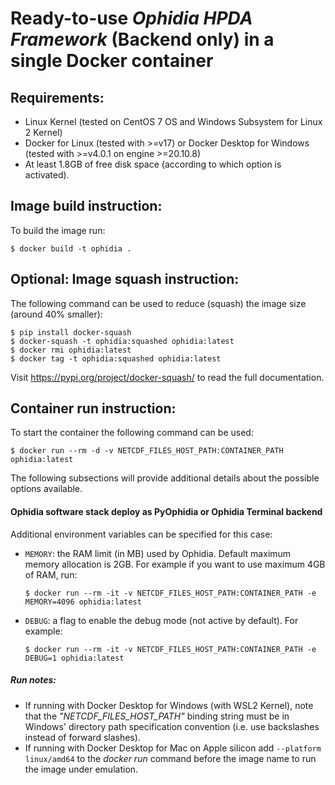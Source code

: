 # Ready-to-use ***Ophidia HPDA Framework*** (Backend only) in a single Docker container

## Requirements:
- Linux Kernel (tested on CentOS 7 OS and Windows Subsystem for Linux 2 Kernel)
- Docker for Linux (tested with >=v17) or Docker Desktop for Windows (tested with >=v4.0.1 on engine >=20.10.8)
- At least 1.8GB of free disk space (according to which option is activated). 

## Image build instruction:
To build the image run:

```
$ docker build -t ophidia .
```

## Optional: Image squash instruction:

The following command can be used to reduce  (squash) the image size (around 40% smaller):

```
$ pip install docker-squash 
$ docker-squash -t ophidia:squashed ophidia:latest
$ docker rmi ophidia:latest
$ docker tag -t ophidia:squashed ophidia:latest
```

Visit https://pypi.org/project/docker-squash/ to read the full documentation.

## Container run instruction:

To start the container the following command can be used:

```
$ docker run --rm -d -v NETCDF_FILES_HOST_PATH:CONTAINER_PATH ophidia:latest
```

The following subsections will provide additional details about the possible options available.

#### Ophidia software stack deploy as PyOphidia or Ophidia Terminal backend

Additional environment variables can be specified for this case:

- ```MEMORY```: the RAM limit (in MB) used by Ophidia. Default maximum memory allocation is 2GB. For example if you want to use maximum 4GB of RAM, run: 

  ```
  $ docker run --rm -it -v NETCDF_FILES_HOST_PATH:CONTAINER_PATH -e MEMORY=4096 ophidia:latest
  ```

- ```DEBUG```: a flag to enable the debug mode (not active by default). For example:

  ```
  $ docker run --rm -it -v NETCDF_FILES_HOST_PATH:CONTAINER_PATH -e DEBUG=1 ophidia:latest
  ```

##### Run notes:

- If running with Docker Desktop for Windows (with WSL2 Kernel), note that the *"NETCDF\_FILES\_HOST\_PATH"* binding string must be in Windows' directory path specification convention (i.e. use backslashes instead of forward slashes).
- If running with Docker Desktop for Mac on Apple silicon add ```--platform linux/amd64``` to the *docker run* command before the image name to run the image under emulation.

